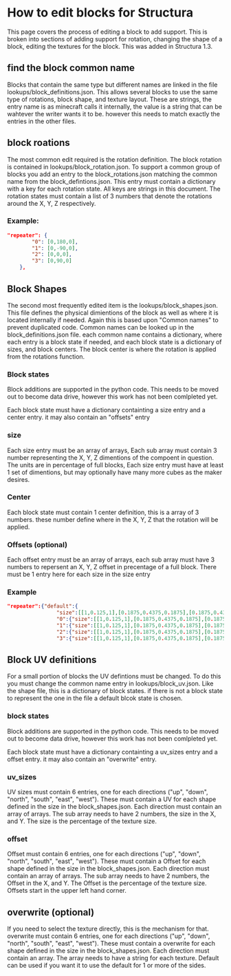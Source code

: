 # How to edit blocks for Structura
This page covers the process of editing a block to add support. This is broken into sections of adding support for rotation, changing the shape of a block, editing the textures for the block. This was added in Structura 1.3.
## find the block common name
Blocks that contain the same type but different names are linked in the file lookups/block_definitions.json. This allows several blocks to use the same type of rotations, block shape, and texture layout. These are strings, the entry name is as minecraft calls it internally, the value is a string that can be wahtever the writer wants it to be. however this needs to match exactly the entries in the other files.

## block roations 
The most common edit required is the rotation definition. The block rotation is contained in lookups/block_rotation.json. To support a common group of blocks you add an entry to the block_rotations.json matching the common name from the block_defintions.json. This entry must contain a dictionary with a key for each rotation state. All keys are strings in this document. The rotation states must contain a list of 3 numbers that denote the rotations around the X, Y, Z respectively.
### Example:
```json
"repeater": {
        "0": [0,180,0],
        "1": [0,-90,0],
        "2": [0,0,0],
        "3": [0,90,0]
    },
```
## Block Shapes
The second most frequently edited item is the lookups/block_shapes.json. This file defines the physical dimientions of the block as well as where it is located internally if needed. Again this is based upon "Common names" to prevent duplicated code. Common names can be looked up in the block_definitions.json file. each common name contains a dictionary, where each entry is a block state if needed, and each block state is a dictionary of sizes, and block centers. The block center is where the rotation is applied from the rotations function.
### Block states
 Block additions are supported in the python code. This needs to be moved out to become data drive, however this work has not been comlpleted yet.

Each block state must have a dictionary containting a size entry and a center entry. it may also contain an "offsets" entry
### size
Each size entry must be an array of arrays, Each sub array must contain 3 number representing the X, Y, Z dimentions of the compoent in question. The units are in percentage of full blocks, Each size entry must have at least 1 set of dimentions, but may optionally have many more cubes as the maker desires.
### Center
Each block state must contain 1 center definition, this is a array of 3 numbers. these number define where in the X, Y, Z that the rotation will be applied.
### Offsets (optional)
Each offset entry must be an array of arrays, each sub array must have 3 numbers to repersent an X, Y, Z offset in precentage of a full block. There must be 1 entry here for each size in the size entry
### Example
```json
"repeater":{"default":{
				"size":[[1,0.125,1],[0.1875,0.4375,0.1875],[0.1875,0.4375,0.1875]],"offsets":[[0,0,0],[0.4125,0,0.7125],[0.4125,0,0.4875]],"center":[0.5,0.5,0.5]},
				"0":{"size":[[1,0.125,1],[0.1875,0.4375,0.1875],[0.1875,0.4375,0.1875]],"offsets":[[0,0,0],[0.4125,0,0.7125],[0.4125,0,0.4875]],"center":[0.5,0.5,0.5]},
				"1":{"size":[[1,0.125,1],[0.1875,0.4375,0.1875],[0.1875,0.4375,0.1875]],"offsets":[[0,0,0],[0.4125,0,0.7125],[0.4125,0,0.375]],"center":[0.5,0.5,0.5]},
				"2":{"size":[[1,0.125,1],[0.1875,0.4375,0.1875],[0.1875,0.4375,0.1875]],"offsets":[[0,0,0],[0.4125,0,0.7125],[0.4125,0,0.25]],"center":[0.5,0.5,0.5]},
				"3":{"size":[[1,0.125,1],[0.1875,0.4375,0.1875],[0.1875,0.4375,0.1875]],"offsets":[[0,0,0],[0.4125,0,0.7125],[0.4125,0,0.125]],"center":[0.5,0.5,0.5]}},
```
## Block UV definitions
For a small portion of blocks the UV defintions must be changed. To do this you must change the common name entry in lookups/block_uv.json. Like the shape file, this is a dictionary of block states. if there is not a block state to represent the one in the file a default blcok state is chosen.
### block states 
 Block additions are supported in the python code. This needs to be moved out to become data drive, however this work has not been comlpleted yet.

Each block state must have a dictionary containting a uv_sizes entry and a offset entry. it may also contain an "overwrite" entry.
### uv_sizes
UV sizes must contain 6 entries, one for each directions ("up", "down", "north", "south", "east", "west"). These must contain a UV for each shape defined in the size in the block_shapes.json. Each direction must contain an array of arrays. The sub array needs to have 2 numbers, the size in the X, and Y. The size is the percentage of the texture size. 
### offset
Offset must contain 6 entries, one for each directions ("up", "down", "north", "south", "east", "west"). These must contain a Offset for each shape defined in the size in the block_shapes.json. Each direction must contain an array of arrays. The sub array needs to have 2 numbers, the Offset in the X, and Y. The Offset is the percentage of the texture size. Offsets start in the upper left hand corner.
## overwrite (optional)
If you need to select the texture directly, this is the mechanism for that. overwrite must contain 6 entries, one for each directions ("up", "down", "north", "south", "east", "west"). These must contain a overwrite for each shape defined in the size in the block_shapes.json. Each direction must contain an array. The  array needs to have a string for each texture. Default can be used if you want it to use the default for 1 or more of the sides.
